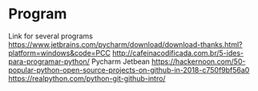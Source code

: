 # Program
Link for several programs
https://www.jetbrains.com/pycharm/download/download-thanks.html?platform=windows&code=PCC
http://cafeinacodificada.com.br/5-ides-para-programar-python/
Pycharm Jetbean
https://hackernoon.com/50-popular-python-open-source-projects-on-github-in-2018-c750f9bf56a0
https://realpython.com/python-git-github-intro/
